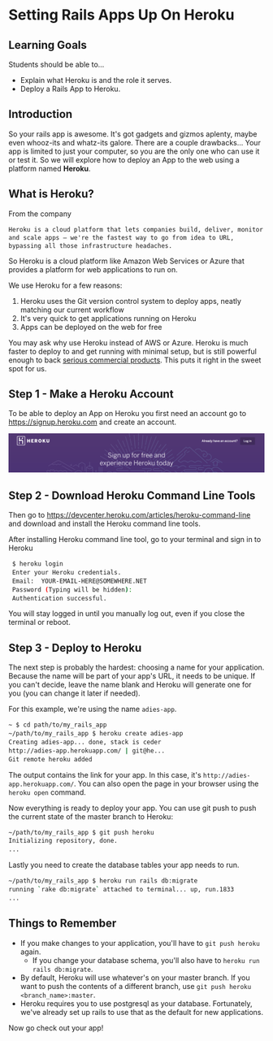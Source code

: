 
# Setting Rails Apps Up On Heroku

## Learning Goals
Students should be able to...

- Explain what Heroku is and the role it serves.
- Deploy  a Rails App to Heroku.

## Introduction
So your rails app is awesome. It's got gadgets and gizmos aplenty, maybe even whooz-its and whatz-its galore. There are a couple drawbacks... Your app is limited to just your computer, so you are the only one who can use it or test it. So we will explore how to deploy an App to the web using a platform named **Heroku**.

## What is Heroku?
From the company
```
Heroku is a cloud platform that lets companies build, deliver, monitor and scale apps — we're the fastest way to go from idea to URL, bypassing all those infrastructure headaches.
```
So Heroku is a cloud platform like Amazon Web Services or Azure that provides a platform for web applications to run on.  

We use Heroku for a few reasons:

1. Heroku uses the Git version control system to deploy apps, neatly matching our current workflow
1. It's very quick to get applications running on Heroku
1. Apps can be deployed on the web for free

You may ask why use Heroku instead of AWS or Azure. Heroku is much faster to deploy to and get running with minimal setup, but is still powerful enough to back [serious commercial products](https://www.heroku.com/customers). This puts it right in the sweet spot for us.

## Step 1 - Make a Heroku Account
To be able to deploy an App on Heroku you first need an account go to https://signup.heroku.com and create an account.

![Heroku Signup](images/heroku.png)


## Step 2 - Download Heroku Command Line Tools

Then go to https://devcenter.heroku.com/articles/heroku-command-line and download and install the Heroku command line tools.

After installing Heroku command line tool, go to your terminal and sign in to Heroku

```bash
 $ heroku login
 Enter your Heroku credentials.
 Email:  YOUR-EMAIL-HERE@SOMEWHERE.NET
 Password (Typing will be hidden):  
 Authentication successful.
```

You will stay logged in until you manually log out, even if you close the terminal or reboot.

## Step 3 - Deploy to Heroku

The next step is probably the hardest: choosing a name for your application. Because the name will be part of your app's URL, it needs to be unique. If you can't decide, leave the name blank and Heroku will generate one for you (you can change it later if needed).

For this example, we're using the name `adies-app`.

```bash
~ $ cd path/to/my_rails_app
~/path/to/my_rails_app $ heroku create adies-app
Creating adies-app... done, stack is ceder
http://adies-app.herokuapp.com/ | git@he...
Git remote heroku added
```

The output contains the link for your app. In this case, it's `http://adies-app.herokuapp.com/`. You can also open the page in your browser using the `heroku open` command.

Now everything is ready to deploy your app.  You can use git push to push the current state of the master branch to Heroku:

```bash
~/path/to/my_rails_app $ git push heroku
Initializing repository, done.
...
```

Lastly you need to create the database tables your app needs to run.

```bash
~/path/to/my_rails_app $ heroku run rails db:migrate
running `rake db:migrate` attached to terminal... up, run.1833
...
```

## Things to Remember

- If you make changes to your application, you'll have to `git push heroku` again.
  - If you change your database schema, you'll also have to `heroku run rails db:migrate`.
- By default, Heroku will use whatever's on your master branch. If you want to push the contents of a different branch, use `git push heroku <branch_name>:master`.
- Heroku requires you to use postgresql as your database. Fortunately, we've already set up rails to use that as the default for new applications.

Now go check out your app!
